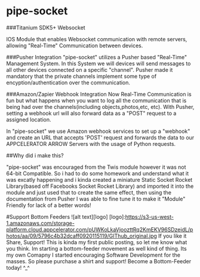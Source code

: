 pipe-socket
======

###Titanium SDK5+ Websocket  

IOS Module that enables Websocket communication with remote servers, allowing "Real-Time" Communication between devices. 


###Pusher Integration
"pipe-socket" utilizes a Pusher based "Real-Time" Management System. In this System we will devices will send messages to all other devices connected on a specific "channel". Pusher made it mandatory that the private channels implement some type of encyption/authentication over the communication.  

###Amazon/Zapier Webhook Integration 
Now Real-Time Communication is fun but what happens when you want to log all the communication that is being had over the channels(including objects,photos,etc, etc). With Pusher, setting a webhook url will also  forward data  as a "POST" request to a assigned location.  

In "pipe-socket" we use Amazon webhook services to set up a "webhook" and create an URL that accepts 'POST' request and forwards the data to our APPCELERATOR ARROW  Servers with the usage of Python requests. 

##Why did i make this? 

"pipe-socket" was encouraged from the Twis module however it was not 64-bit Compatible. So i had to do some homework and understand what it was excatly happening and i kinda created a miniature Static Socket Rocket Library(based off Facebooks Socket Rocket Library) and imported it into the module and just used that to create the same effect, then using the documentation from Pusher I was able to fine tune it to make it "Module" Friendly for lack of a better words!


#Support Bottom Feeders ![alt text][logo]
[logo]:https://s3-us-west-1.amazonaws.com/storage-platform.cloud.appcelerator.com/pUWKoLkaVjoozttRq2KmEKV96SDzeidL/photos/aa/09/5796c4b32dcaff0920115119/GIThub_original.jpg
If you like it Share, Support! This is kinda my first public posting, so let me know what you think. Im starting a bottom-feeder movement as well kind of thing. Its my own Comapny I started encouraging Software Development for the masses. So please purchase a shirt and support! Become a Bottom-Feeder today!  ^_^
